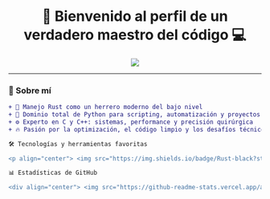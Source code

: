 <h1 align="center">🚀 Bienvenido al perfil de un verdadero maestro del código 💻</h1>

<p align="center">
  <img src="https://readme-typing-svg.herokuapp.com?font=Fira+Code&size=28&pause=1000&color=00FFD9&center=true&vCenter=true&width=800&lines=Experto+en+Rust%2C+C%2C+C%2B%2B+y+Python;Arquitecto+de+sistemas+rápidos+como+el+viento;Fanático+del+rendimiento+y+la+eficiencia;Bienvenido+a+mi+repositorio%21" />
</p>

---

### 🧠 Sobre mí

```diff
+ 🧰 Manejo Rust como un herrero moderno del bajo nivel
+ 🔧 Dominio total de Python para scripting, automatización y proyectos visuales
+ ⚙️ Experto en C y C++: sistemas, performance y precisión quirúrgica
+ 🔥 Pasión por la optimización, el código limpio y los desafíos técnicos

🛠️ Tecnologías y herramientas favoritas

<p align="center"> <img src="https://img.shields.io/badge/Rust-black?style=for-the-badge&logo=rust&logoColor=white"/> <img src="https://img.shields.io/badge/C-00599C?style=for-the-badge&logo=c&logoColor=white"/> <img src="https://img.shields.io/badge/C%2B%2B-00599C?style=for-the-badge&logo=c%2B%2B&logoColor=white"/> <img src="https://img.shields.io/badge/Python-3670A0?style=for-the-badge&logo=python&logoColor=ffdd54"/> <img src="https://img.shields.io/badge/Linux-FCC624?style=for-the-badge&logo=linux&logoColor=black"/> <img src="https://img.shields.io/badge/Vim-019733?style=for-the-badge&logo=vim&logoColor=white"/> <img src="https://img.shields.io/badge/Git-F05032?style=for-the-badge&logo=git&logoColor=white"/> </p>

📊 Estadísticas de GitHub

<div align="center"> <img src="https://github-readme-stats.vercel.app/api?username=TuUsuario&show_icons=true&theme=radical&count_private=true&include_all_commits=true" height="195"/> <img src="https://github-readme-stats.vercel.app/api/top-langs/?username=TuUsuario&layout=compact&theme=radical" height="195"/> </div>
